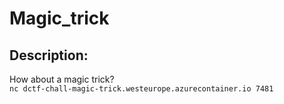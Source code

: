 
# Magic_trick
## Description:
How about a magic trick? \
```nc dctf-chall-magic-trick.westeurope.azurecontainer.io 7481 ```


